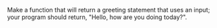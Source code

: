 Make a function that will return a greeting statement that uses an input; your program should return, "Hello, <name> how are you doing today?".